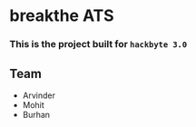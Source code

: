 # breakthe ATS
### This is the project built for `hackbyte 3.0`

## Team
- Arvinder 
- Mohit
- Burhan